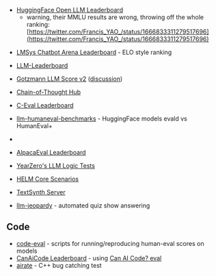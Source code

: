 * [HuggingFace Open LLM Leaderboard](https://huggingface.co/spaces/HuggingFaceH4/open_llm_leaderboard)
  - warning, their MMLU results are wrong, throwing off the whole ranking: [https://twitter.com/Francis_YAO_/status/1666833311279517696](https://twitter.com/Francis_YAO_/status/1666833311279517696)
- [LMSys Chatbot Arena Leaderboard](https://chat.lmsys.org/?leaderboard) - ELO style ranking
- [LLM-Leaderboard](https://llm-leaderboard.streamlit.app/)
- [Gotzmann LLM Score v2](https://docs.google.com/spreadsheets/d/1ikqqIaptv2P4_15Ytzro46YysCldKY7Ub2wcX5H1jCQ/edit#gid=0) ([discussion](https://www.reddit.com/r/LocalLLaMA/comments/13wvd0j/llm_score_v2_modern_models_tested_by_human/))
- [Chain-of-Thought Hub](https://github.com/FranxYao/chain-of-thought-hub)
- [C-Eval Leaderboard](https://cevalbenchmark.com/static/leaderboard.html)
- [llm-humaneval-benchmarks](https://github.com/my-other-github-account/llm-humaneval-benchmarks) - HuggingFace models evald vs HumanEval+
-   

- [AlpacaEval Leaderboard](https://tatsu-lab.github.io/alpaca_eval/)
- [YearZero's LLM Logic Tests](https://docs.google.com/spreadsheets/d/1NgHDxbVWJFolq8bLvLkuPWKC7i_R6I6W/edit#gid=1278290632)
- [HELM Core Scenarios](https://crfm.stanford.edu/helm/latest/?group=core_scenarios)
- [TextSynth Server](https://bellard.org/ts_server/)  

- [llm-jeopardy](https://github.com/aigoopy/llm-jeopardy) - automated quiz show answering

## Code

- [code-eval](https://github.com/abacaj/code-eval) -  scripts for running/reproducing human-eval scores on models
- [CanAiCode Leaderboard](https://huggingface.co/spaces/mike-ravkine/can-ai-code-results) - using [Can AI Code? eval](https://github.com/the-crypt-keeper/can-ai-code)
- [airate](https://github.com/catid/supercharger/tree/main/airate) - C++ bug catching test